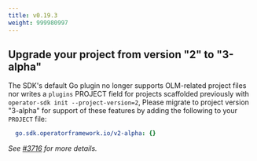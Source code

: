 ```yaml
---
title: v0.19.3
weight: 999980997
---
```


## Upgrade your project from version "2" to "3-alpha"

The SDK's default Go plugin no longer supports OLM-related project files nor writes a `plugins` PROJECT field for projects scaffolded previously with `operator-sdk init --project-version=2`, Please migrate to project version "3-alpha" for support of these features by adding the following to your `PROJECT` file:
```yaml version: "3-alpha" # Updated from "2" layout: go.kubebuilder.io/v2 plugins:
  go.sdk.operatorframework.io/v2-alpha: {}
```

_See [#3716](https://github.com/operator-framework/operator-sdk/pull/3716) for more details._
